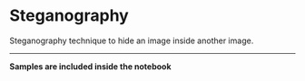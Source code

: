 # Steganography
Steganography technique to hide an image inside another image.
<hr/>

**Samples are included inside the notebook**
